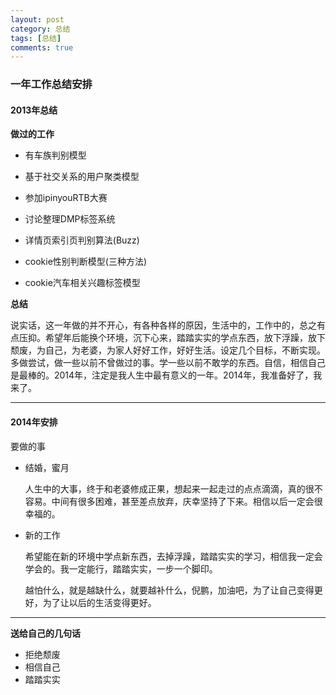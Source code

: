 ```yaml
---
layout: post
category: 总结
tags: [总结]
comments: true
---
```

### 一年工作总结安排

#### 2013年总结

**做过的工作**

* 有车族判别模型* 基于社交关系的用户聚类模型* 参加ipinyouRTB大赛* 讨论整理DMP标签系统* 详情页索引页判别算法(Buzz)
* cookie性别判断模型(三种方法)* cookie汽车相关兴趣标签模型

**总结**


说实话，这一年做的并不开心，有各种各样的原因，生活中的，工作中的，总之有点压抑。希望年后能换个环境，沉下心来，踏踏实实的学点东西，放下浮躁，放下颓废，为自己，为老婆，为家人好好工作，好好生活。设定几个目标，不断实现。多做尝试，做一些以前不曾做过的事。学一些以前不敢学的东西。自信，相信自己是最棒的。2014年，注定是我人生中最有意义的一年。2014年，我准备好了，我来了。
---
#### 2014年安排

要做的事
	
* 结婚，蜜月

    人生中的大事，终于和老婆修成正果，想起来一起走过的点点滴滴，真的很不容易。中间有很多困难，甚至差点放弃，庆幸坚持了下来。相信以后一定会很幸福的。
* 新的工作

	希望能在新的环境中学点新东西，去掉浮躁，踏踏实实的学习，相信我一定会学会的。我一定能行，踏踏实实，一步一个脚印。
	
	越怕什么，就是越缺什么，就要越补什么，倪鹏，加油吧，为了让自己变得更好，为了让以后的生活变得更好。
	
---
**送给自己的几句话**

* 拒绝颓废
* 相信自己
* 踏踏实实
	
			